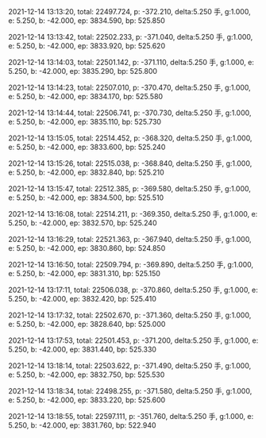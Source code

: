 2021-12-14 13:13:20, total: 22497.724, p: -372.210, delta:5.250 手, g:1.000, e: 5.250, b: -42.000, ep: 3834.590, bp: 525.850

2021-12-14 13:13:42, total: 22502.233, p: -371.040, delta:5.250 手, g:1.000, e: 5.250, b: -42.000, ep: 3833.920, bp: 525.620

2021-12-14 13:14:03, total: 22501.142, p: -371.110, delta:5.250 手, g:1.000, e: 5.250, b: -42.000, ep: 3835.290, bp: 525.800

2021-12-14 13:14:23, total: 22507.010, p: -370.470, delta:5.250 手, g:1.000, e: 5.250, b: -42.000, ep: 3834.170, bp: 525.580

2021-12-14 13:14:44, total: 22506.741, p: -370.730, delta:5.250 手, g:1.000, e: 5.250, b: -42.000, ep: 3835.110, bp: 525.730

2021-12-14 13:15:05, total: 22514.452, p: -368.320, delta:5.250 手, g:1.000, e: 5.250, b: -42.000, ep: 3833.600, bp: 525.240

2021-12-14 13:15:26, total: 22515.038, p: -368.840, delta:5.250 手, g:1.000, e: 5.250, b: -42.000, ep: 3832.840, bp: 525.210

2021-12-14 13:15:47, total: 22512.385, p: -369.580, delta:5.250 手, g:1.000, e: 5.250, b: -42.000, ep: 3834.500, bp: 525.510

2021-12-14 13:16:08, total: 22514.211, p: -369.350, delta:5.250 手, g:1.000, e: 5.250, b: -42.000, ep: 3832.570, bp: 525.240

2021-12-14 13:16:29, total: 22521.363, p: -367.940, delta:5.250 手, g:1.000, e: 5.250, b: -42.000, ep: 3830.860, bp: 524.850

2021-12-14 13:16:50, total: 22509.794, p: -369.890, delta:5.250 手, g:1.000, e: 5.250, b: -42.000, ep: 3831.310, bp: 525.150

2021-12-14 13:17:11, total: 22506.038, p: -370.860, delta:5.250 手, g:1.000, e: 5.250, b: -42.000, ep: 3832.420, bp: 525.410

2021-12-14 13:17:32, total: 22502.670, p: -371.360, delta:5.250 手, g:1.000, e: 5.250, b: -42.000, ep: 3828.640, bp: 525.000

2021-12-14 13:17:53, total: 22501.453, p: -371.200, delta:5.250 手, g:1.000, e: 5.250, b: -42.000, ep: 3831.440, bp: 525.330

2021-12-14 13:18:14, total: 22503.622, p: -371.490, delta:5.250 手, g:1.000, e: 5.250, b: -42.000, ep: 3832.750, bp: 525.530

2021-12-14 13:18:34, total: 22498.255, p: -371.580, delta:5.250 手, g:1.000, e: 5.250, b: -42.000, ep: 3833.220, bp: 525.600

2021-12-14 13:18:55, total: 22597.111, p: -351.760, delta:5.250 手, g:1.000, e: 5.250, b: -42.000, ep: 3831.760, bp: 522.940
